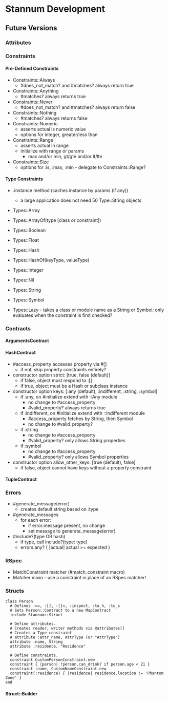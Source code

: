 # Stannum Development

## Future Versions

### Attributes

### Constraints

#### Pre-Defined Constraints

- Constraints::Always
  - #does_not_match? and #matches? always return true
- Constraints::Anything
  - #matches? always returns true
- Constraints::Never
  - #does_not_match? and #matches? always return false
- Constraints::Nothing
  - #matches? always returns false
- Constraints::Numeric
  - asserts actual is numeric value
  - options for integer, greater/less than
- Constraints::Range
  - asserts actual in range
  - initialize with range or params
    - max and/or min, gt/gte and/or lt/lte
- Constraints::Size
  - options for :is, :max, :min - delegate to Constraints::Range?

#### Type Constraints

- .instance method (caches instance by params (if any))
  - a large application does not need 50 Type::String objects
- Types::Array
- Types::ArrayOf(type [class or constraint])
- Types::Boolean
- Types::Float
- Types::Hash
- Types::HashOf(keyType, valueType)
- Types::Integer
- Types::Nil
- Types::String
- Types::Symbol

- Types::Lazy - takes a class or module name as a String or Symbol; only
  evaluates when the constraint is first checked?

### Contracts

#### ArgumentsContract

#### HashContract

- #access_property accesses property via #[]
  - if not, skip property constraints entirely?
- constructor option strict: [true, false (default)]
  - if false, object must respond to :[]
  - if true, object must be a Hash or subclass instance
- constructor option keys: [:any (default), :indifferent, :string, :symbol]
  - if :any, on #initialize extend with ::Any module
    - no change to #access_property
    - #valid_property? always returns true
  - if :indifferent, on #initialize extend with ::Indifferent module
    - #access_property fetches by String, then Symbol
    - no change to #valid_property?
  - if :string
    - no change to #access_property
    - #valid_property? only allows String properties
  - if :symbol
    - no change to #access_property
    - #valid_property? only allows Symbol properties
- constructor option allow_other_keys: [true (default), false]
  - if false, object cannot have keys without a property constraint

#### TupleContract

### Errors

- #generate_message(error)
  - creates default string based on :type
- #generate_messages
  - for each error:
    - if error.message present, no change
    - set message to generate_message(error)
- #include?(type OR hash)
  - if type, call include?(type: type)
  - errors.any? { |actual| actual >= expected }

### RSpec

- MatchConstraint matcher (#match_constraint macro)
- Matcher mixin - use a constraint in place of an RSpec matcher!

### Structs

```
class Person
  # Defines :==, :[], :[]=, :inspect, :to_h, :to_s
  # Sets Person::Contract to a new MapContract
  include Stannum::Struct

  # Define attributes.
  # Creates reader, writer methods via @attributes[]
  # Creates a Type constraint
  # attribute :attr_name, AttrType (or "AttrType")
  attribute :name, String
  attribute :residence, "Residence"

  # Define constraints.
  constraint CustomPersonConstraint.new
  constraint { |person| !person.can_drink? if person.age < 21 }
  constraint :name, CustomNameConstraint.new
  constraint(:residence) { |residence| residence.location != 'Phantom Zone' }
end
```

#### Struct::Builder
